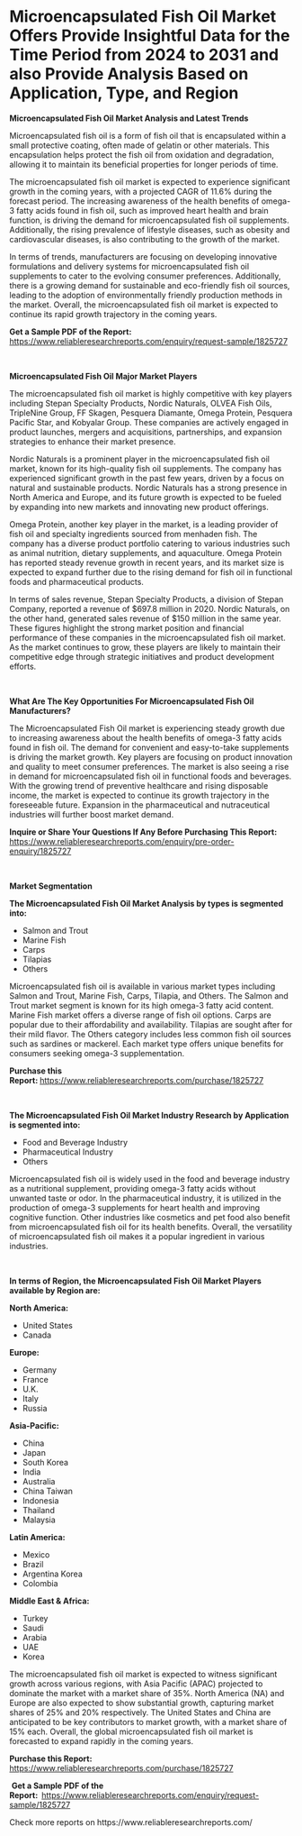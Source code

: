 <p><h1>Microencapsulated Fish Oil Market Offers Provide Insightful Data for the Time Period from 2024 to 2031 and also Provide Analysis Based on Application, Type, and Region</h1></p><p><strong>Microencapsulated Fish Oil Market Analysis and Latest Trends</strong></p>
<p><p>Microencapsulated fish oil is a form of fish oil that is encapsulated within a small protective coating, often made of gelatin or other materials. This encapsulation helps protect the fish oil from oxidation and degradation, allowing it to maintain its beneficial properties for longer periods of time. </p><p>The microencapsulated fish oil market is expected to experience significant growth in the coming years, with a projected CAGR of 11.6% during the forecast period. The increasing awareness of the health benefits of omega-3 fatty acids found in fish oil, such as improved heart health and brain function, is driving the demand for microencapsulated fish oil supplements. Additionally, the rising prevalence of lifestyle diseases, such as obesity and cardiovascular diseases, is also contributing to the growth of the market.</p><p>In terms of trends, manufacturers are focusing on developing innovative formulations and delivery systems for microencapsulated fish oil supplements to cater to the evolving consumer preferences. Additionally, there is a growing demand for sustainable and eco-friendly fish oil sources, leading to the adoption of environmentally friendly production methods in the market. Overall, the microencapsulated fish oil market is expected to continue its rapid growth trajectory in the coming years.</p></p>
<p><strong>Get a Sample PDF of the Report:&nbsp;</strong> <a href="https://www.reliableresearchreports.com/enquiry/request-sample/1825727">https://www.reliableresearchreports.com/enquiry/request-sample/1825727</a></p>
<p>&nbsp;</p>
<p><strong>Microencapsulated Fish Oil Major Market Players</strong></p>
<p><p>The microencapsulated fish oil market is highly competitive with key players including Stepan Specialty Products, Nordic Naturals, OLVEA Fish Oils, TripleNine Group, FF Skagen, Pesquera Diamante, Omega Protein, Pesquera Pacific Star, and Kobyalar Group. These companies are actively engaged in product launches, mergers and acquisitions, partnerships, and expansion strategies to enhance their market presence.</p><p>Nordic Naturals is a prominent player in the microencapsulated fish oil market, known for its high-quality fish oil supplements. The company has experienced significant growth in the past few years, driven by a focus on natural and sustainable products. Nordic Naturals has a strong presence in North America and Europe, and its future growth is expected to be fueled by expanding into new markets and innovating new product offerings.</p><p>Omega Protein, another key player in the market, is a leading provider of fish oil and specialty ingredients sourced from menhaden fish. The company has a diverse product portfolio catering to various industries such as animal nutrition, dietary supplements, and aquaculture. Omega Protein has reported steady revenue growth in recent years, and its market size is expected to expand further due to the rising demand for fish oil in functional foods and pharmaceutical products.</p><p>In terms of sales revenue, Stepan Specialty Products, a division of Stepan Company, reported a revenue of $697.8 million in 2020. Nordic Naturals, on the other hand, generated sales revenue of $150 million in the same year. These figures highlight the strong market position and financial performance of these companies in the microencapsulated fish oil market. As the market continues to grow, these players are likely to maintain their competitive edge through strategic initiatives and product development efforts.</p></p>
<p>&nbsp;</p>
<p><strong>What Are The Key Opportunities For Microencapsulated Fish Oil Manufacturers?</strong></p>
<p><p>The Microencapsulated Fish Oil market is experiencing steady growth due to increasing awareness about the health benefits of omega-3 fatty acids found in fish oil. The demand for convenient and easy-to-take supplements is driving the market growth. Key players are focusing on product innovation and quality to meet consumer preferences. The market is also seeing a rise in demand for microencapsulated fish oil in functional foods and beverages. With the growing trend of preventive healthcare and rising disposable income, the market is expected to continue its growth trajectory in the foreseeable future. Expansion in the pharmaceutical and nutraceutical industries will further boost market demand.</p></p>
<p><strong>Inquire or Share Your Questions If Any Before Purchasing This Report:</strong> <a href="https://www.reliableresearchreports.com/enquiry/pre-order-enquiry/1825727">https://www.reliableresearchreports.com/enquiry/pre-order-enquiry/1825727</a></p>
<p>&nbsp;</p>
<p><strong>Market Segmentation</strong></p>
<p><strong>The Microencapsulated Fish Oil Market Analysis by types is segmented into:</strong></p>
<p><ul><li>Salmon and Trout</li><li>Marine Fish</li><li>Carps</li><li>Tilapias</li><li>Others</li></ul></p>
<p><p>Microencapsulated fish oil is available in various market types including Salmon and Trout, Marine Fish, Carps, Tilapia, and Others. The Salmon and Trout market segment is known for its high omega-3 fatty acid content. Marine Fish market offers a diverse range of fish oil options. Carps are popular due to their affordability and availability. Tilapias are sought after for their mild flavor. The Others category includes less common fish oil sources such as sardines or mackerel. Each market type offers unique benefits for consumers seeking omega-3 supplementation.</p></p>
<p><strong>Purchase this Report:&nbsp;</strong><a href="https://www.reliableresearchreports.com/purchase/1825727">https://www.reliableresearchreports.com/purchase/1825727</a></p>
<p>&nbsp;</p>
<p><strong>The Microencapsulated Fish Oil Market Industry Research by Application is segmented into:</strong></p>
<p><ul><li>Food and Beverage Industry</li><li>Pharmaceutical Industry</li><li>Others</li></ul></p>
<p><p>Microencapsulated fish oil is widely used in the food and beverage industry as a nutritional supplement, providing omega-3 fatty acids without unwanted taste or odor. In the pharmaceutical industry, it is utilized in the production of omega-3 supplements for heart health and improving cognitive function. Other industries like cosmetics and pet food also benefit from microencapsulated fish oil for its health benefits. Overall, the versatility of microencapsulated fish oil makes it a popular ingredient in various industries.</p></p>
<p>&nbsp;</p>
<p><strong>In terms of Region, the Microencapsulated Fish Oil Market Players available by Region are:</strong></p>
<p>
    <p> <strong> North America: </strong>
        <ul>
            <li>United States</li>
            <li>Canada</li>
        </ul>
        </p> 
    <p> <strong> Europe: </strong>
        <ul>
            <li>Germany</li>
            <li>France</li>
            <li>U.K.</li>
            <li>Italy</li>
            <li>Russia</li>
        </ul>
        </p> 
    <p> <strong> Asia-Pacific: </strong>
        <ul>
            <li>China</li>
            <li>Japan</li>
            <li>South Korea</li>
            <li>India</li>
            <li>Australia</li>
            <li>China Taiwan</li>
            <li>Indonesia</li>
            <li>Thailand</li>
            <li>Malaysia</li>
        </ul>
        </p> 
    <p> <strong> Latin America: </strong>
        <ul>
            <li>Mexico</li>
            <li>Brazil</li>
            <li>Argentina Korea</li>
            <li>Colombia</li>
        </ul>
        </p> 
    <p> <strong> Middle East & Africa: </strong>
        <ul>
            <li>Turkey</li>
            <li>Saudi</li>
            <li>Arabia</li>
            <li>UAE</li>
            <li>Korea</li>
        </ul>
    </p>
    </p>
<p><p>The microencapsulated fish oil market is expected to witness significant growth across various regions, with Asia Pacific (APAC) projected to dominate the market with a market share of 35%. North America (NA) and Europe are also expected to show substantial growth, capturing market shares of 25% and 20% respectively. The United States and China are anticipated to be key contributors to market growth, with a market share of 15% each. Overall, the global microencapsulated fish oil market is forecasted to expand rapidly in the coming years.</p></p>
<p><strong>Purchase this Report: </strong><a href="https://www.reliableresearchreports.com/purchase/1825727">https://www.reliableresearchreports.com/purchase/1825727</a></p>
<p>&nbsp;<strong>Get a Sample PDF of the Report:&nbsp;&nbsp;</strong><a href="https://www.reliableresearchreports.com/enquiry/request-sample/1825727">https://www.reliableresearchreports.com/enquiry/request-sample/1825727</a></p>
<p><strong></strong></p>
<p>Check more reports on https://www.reliableresearchreports.com/</p>